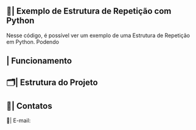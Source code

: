  ## 📑| Exemplo de Estrutura de Repetição com Python 

   Nesse código, é possível ver um exemplo de uma Estrutura de Repetição em Python. Podendo 

 ## | Funcionamento
 
 ## 🗂️| Estrutura do Projeto



 ## 📱| Contatos

   📩| E-mail: 
 
